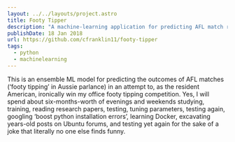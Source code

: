 ```yaml
---
layout: ../../layouts/project.astro
title: Footy Tipper
description: "A machine-learning application for predicting AFL match results (i.e. 'footy tipping'), this is a Flask application without a frontend that sends predictions from an ensemble model built in Python."
publishDate: 18 Jan 2018
url: https://github.com/cfranklin11/footy-tipper
tags:
  - python
  - machinelearning
---
```


<!-- {% include button.html color="#24292e" icon="github" text="footy-tipper" link="https://github.com/cfranklin11/footy-tipper" %} -->

This is an ensemble ML model for predicting the outcomes of AFL matches (‘footy tipping’ in Aussie parlance) in an attempt to, as the resident American, ironically win my office footy tipping competition. Yes, I will spend about six-months-worth of evenings and weekends studying, training, reading research papers, testing, tuning parameters, testing again, googling ‘boost python installation errors’, learning Docker, excavating years-old posts on Ubuntu forums, and testing yet again for the sake of a joke that literally no one else finds funny.